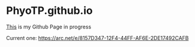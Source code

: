 # PhyoTP.github.io
[This](https://phyotp.github.io/) is my Github Page in progress

Current one: https://arc.net/e/8157D347-12F4-44FF-AF6E-2DE17492CAFB
